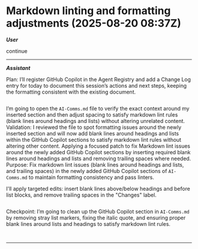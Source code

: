 <!-- Generated by SpecStory -->

# Markdown linting and formatting adjustments (2025-08-20 08:37Z)

_**User**_

continue

---

_**Assistant**_

Plan: I’ll register GitHub Copilot in the Agent Registry and add a Change Log entry for today to document this session’s actions and next steps, keeping the formatting consistent with the existing document. 
```

```
I’m going to open the `AI-Comms.md` file to verify the exact context around my inserted section and then adjust spacing to satisfy markdown lint rules (blank lines around headings and lists) without altering unrelated content. Validation: I reviewed the file to spot formatting issues around the newly inserted section and will now add blank lines around headings and lists within the GitHub Copilot sections to satisfy markdown lint rules without altering other content. Applying a focused patch to fix Markdown lint issues around the newly added GitHub Copilot sections by inserting required blank lines around headings and lists and removing trailing spaces where needed. Purpose: Fix markdown lint issues (blank lines around headings and lists, and trailing spaces) in the newly added GitHub Copilot sections of `AI-Comms.md` to maintain formatting consistency and pass linters.

I'll apply targeted edits: insert blank lines above/below headings and before list blocks, and remove trailing spaces in the "Changes" label. 
```

```
Checkpoint: I’m going to clean up the GitHub Copilot section in `AI-Comms.md` by removing stray list markers, fixing the italic quote, and ensuring proper blank lines around lists and headings to satisfy markdown lint rules. 
```

```

```

```


---

